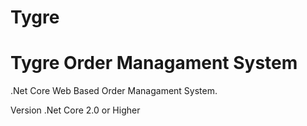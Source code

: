 # Tygre

# Tygre Order Managament System

.Net Core Web Based Order Managament System.

Version .Net Core 2.0  or Higher
